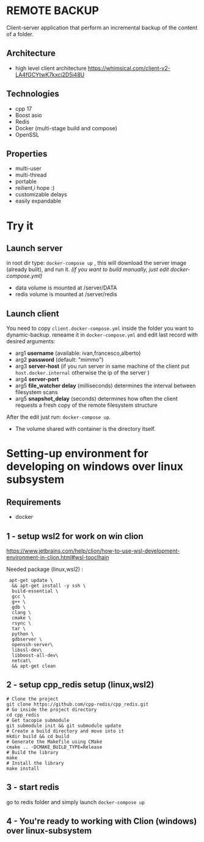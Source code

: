 # REMOTE BACKUP
Client-server application that perform an incremental backup of the content of a folder.

## Architecture
- high level client architecture https://whimsical.com/client-v2-LA4fGCYtwK7kxcj2D5j48U

## Technologies
- cpp 17
- Boost asio
- Redis 
- Docker (multi-stage build and compose)
- OpenSSL
  
## Properties
- multi-user
- multi-thread
- portable
- reilient,i hope :) 
- customizable delays
- easily expandable



# Try it
## Launch server 
in root dir type: ```docker-compose up``` , 
this will download the server image (already built), and run it. 
*(if you want to build manually, just edit docker-compose.yml)*
- data volume is mounted at /server/DATA
- redis volume is mounted at /server/redis
## Launch client
You need to copy ```client.docker-compose.yml``` inside the folder you want to dynamic-backup.
reneame it in ```docker-compose.yml``` and edit last record with desired arguments:
- arg1 **username** (available: ivan,francesco,alberto) 
- arg2 **password** (default: "mimmo")
- arg3 **server-host** (if you run server in same machine of the client put ```host.docker.internal``` otherwise the ip of the server )
- arg4 **server-port** 
- arg5 **file_watcher delay** (milliseconds) determines the interval between filesystem scans 
- arg5 **snapshot_delay** (seconds) determines how often the client requests a fresh copy of the remote filesystem structure

After the edit just run:  ```docker-compose up```.
- The volume shared with container is the directory itself.


# Setting-up environment for developing on windows over linux subsystem
## Requirements
- docker
## 1 - setup wsl2 for work on win clion
https://www.jetbrains.com/help/clion/how-to-use-wsl-development-environment-in-clion.html#wsl-tooclhain

Needed package (linux,wsl2) : 

```
 apt-get update \
  && apt-get install -y ssh \
  build-essential \
  gcc \
  g++ \
  gdb \
  clang \
  cmake \
  rsync \
  tar \
  python \
  gdbserver \
  openssh-server\
  libssl-dev\
  libboost-all-dev\
  netcat\
  && apt-get clean
```


## 2 - setup cpp_redis setup (linux,wsl2) 
``` 
# Clone the project
git clone https://github.com/cpp-redis/cpp_redis.git
# Go inside the project directory
cd cpp_redis
# Get tacopie submodule
git submodule init && git submodule update
# Create a build directory and move into it
mkdir build && cd build
# Generate the Makefile using CMake
cmake .. -DCMAKE_BUILD_TYPE=Release
# Build the library
make
# Install the library
make install 
```

## 3 - start redis
go to redis folder and simply launch ```docker-compose up```

## 4 - You're ready to working with Clion (windows) over linux-subsystem

